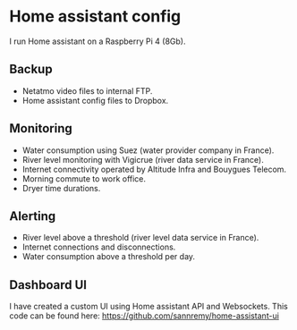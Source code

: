 # Home assistant config

I run Home assistant on a Raspberry Pi 4 (8Gb).

## Backup
- Netatmo video files to internal FTP.
- Home assistant config files to Dropbox.

## Monitoring
- Water consumption using Suez (water provider company in France).
- River level monitoring with Vigicrue (river data service in France).
- Internet connectivity operated by Altitude Infra and Bouygues Telecom.
- Morning commute to work office.
- Dryer time durations.

## Alerting
- River level above a threshold (river level data service in France).
- Internet connections and disconnections.
- Water consumption above a threshold per day.

## Dashboard UI
I have created a custom UI using Home assistant API and Websockets. This code can be found here: https://github.com/sannremy/home-assistant-ui
